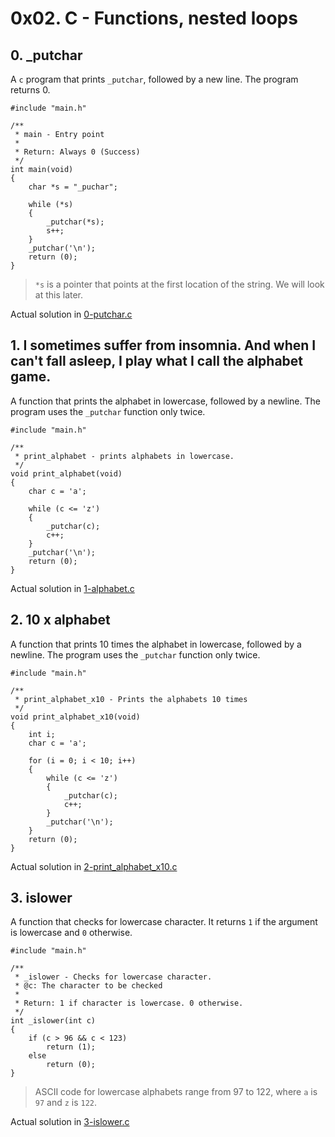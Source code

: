 # 0x02. C - Functions, nested loops

## 0. _putchar

A `c` program that prints `_putchar`, followed by a new line. The program returns 0.

```
#include "main.h"

/**
 * main - Entry point
 *
 * Return: Always 0 (Success)
 */
int main(void)
{
	char *s = "_puchar";

	while (*s)
	{
		_putchar(*s);
		s++;
	}
	_putchar('\n');
	return (0);
}
```

> `*s` is a pointer that points at the first location of the string. We will look at this later.

Actual solution in [0-putchar.c](./0-putchar.c)

## 1. I sometimes suffer from insomnia. And when I can't fall asleep, I play what I call the alphabet game. 

A function that prints the alphabet in lowercase, followed by a newline. The program uses the `_putchar` function only twice. 

```
#include "main.h"

/**
 * print_alphabet - prints alphabets in lowercase.
 */
void print_alphabet(void)
{
	char c = 'a';

	while (c <= 'z')
	{
		_putchar(c);
		c++;
	}
	_putchar('\n');
	return (0);
}
```

Actual solution in [1-alphabet.c](./1-alphabet.c)

## 2. 10 x alphabet 

A function that prints 10 times the alphabet in lowercase, followed by a newline. The program uses the `_putchar` function only twice. 

```
#include "main.h"

/**
 * print_alphabet_x10 - Prints the alphabets 10 times
 */
void print_alphabet_x10(void)
{
	int i;
	char c = 'a';

	for (i = 0; i < 10; i++)
	{
		while (c <= 'z')
		{
			_putchar(c);
			c++;
		}
		_putchar('\n');
	}
	return (0);
}
```

Actual solution in [2-print_alphabet_x10.c](./2-print_alphabet_x10.c)

## 3. islower 

A function that checks for lowercase character. It returns `1` if the argument is lowercase and `0` otherwise. 

```
#include "main.h"

/**
 * _islower - Checks for lowercase character.
 * @c: The character to be checked
 *
 * Return: 1 if character is lowercase. 0 otherwise.
 */
int _islower(int c)
{
	if (c > 96 && c < 123)
		return (1);
	else
		return (0);
}
```

> ASCII code for lowercase alphabets range from 97 to 122, where `a` is `97` and `z` is `122`.

Actual solution in [3-islower.c](./3-islower.c)
